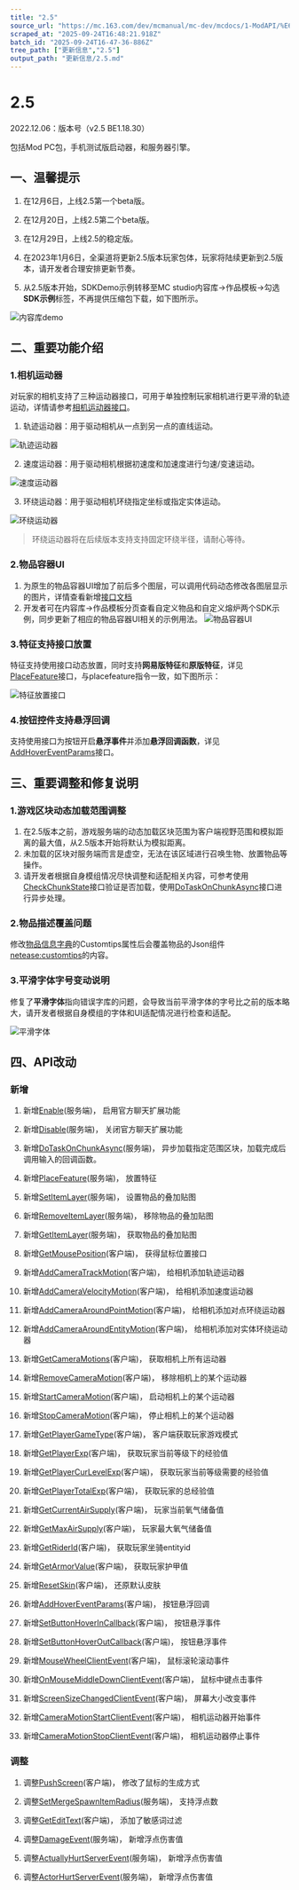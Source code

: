 ```yaml
---
title: "2.5"
source_url: "https://mc.163.com/dev/mcmanual/mc-dev/mcdocs/1-ModAPI/%E6%9B%B4%E6%96%B0%E4%BF%A1%E6%81%AF/2.5.html"
scraped_at: "2025-09-24T16:48:21.918Z"
batch_id: "2025-09-24T16-47-36-886Z"
tree_path: ["更新信息","2.5"]
output_path: "更新信息/2.5.md"
---
```


#  2.5

2022.12.06：版本号（v2.5 BE1.18.30）

包括Mod PC包，手机测试版启动器，和服务器引擎。

##  一、温馨提示

1.  在12月6日，上线2.5第一个beta版。
    
2.  在12月20日，上线2.5第二个beta版。
    
3.  在12月29日，上线2.5的稳定版。
    
4.  在2023年1月6日，全渠道将更新2.5版本玩家包体，玩家将陆续更新到2.5版本，请开发者合理安排更新节奏。
    
5.  从2.5版本开始，SDKDemo示例转移至MC studio内容库→作品模板→勾选**SDK示例**标签，不再提供压缩包下载，如下图所示。
    

![内容库demo](https://mc.163.com/dev/mcmanual/mc-dev/assets/img/contentlib.f33e9bc5.png)

##  二、重要功能介绍

###  1.相机运动器

对玩家的相机支持了三种运动器接口，可用于单独控制玩家相机进行更平滑的轨迹运动，详情请参考[相机运动器接口](/接口/玩家/摄像机#addcameratrackmotion)。

1.  轨迹运动器：用于驱动相机从一点到另一点的直线运动。

![轨迹运动器](https://mc.163.com/dev/mcmanual/mc-dev/assets/img/cameratrackmotion.005181cc.gif)

2.  速度运动器：用于驱动相机根据初速度和加速度进行匀速/变速运动。

![速度运动器](https://mc.163.com/dev/mcmanual/mc-dev/assets/img/cameravelocitymotion.3db78e57.gif)

3.  环绕运动器：用于驱动相机环绕指定坐标或指定实体运动。

![环绕运动器](https://mc.163.com/dev/mcmanual/mc-dev/assets/img/camerarotatemotion.7c49f6b8.gif)

> 环绕运动器将在后续版本支持支持固定环绕半径，请耐心等待。

###  2.物品容器UI

1.  为原生的物品容器UI增加了前后多个图层，可以调用代码动态修改各图层显示的图片，详情查看新增[接口文档](/接口/物品#setitemlayer)
2.  开发者可在内容库→作品模板分页查看自定义物品和自定义熔炉两个SDK示例，同步更新了相应的物品容器UI相关的示例用法。 ![物品容器UI](https://mc.163.com/dev/mcmanual/mc-dev/assets/img/itemcontainerUI.c0945f08.gif)

###  3.特征支持接口放置

特征支持使用接口动态放置，同时支持**网易版特征**和**原版特征**，详见[PlaceFeature](/接口/世界/地图#placefeature)接口，与placefeature指令一致，如下图所示：

![特征放置接口](https://mc.163.com/dev/mcmanual/mc-dev/assets/img/placefeature.29995446.gif)

###  4.按钮控件支持悬浮回调

支持使用接口为按钮开启**悬浮事件**并添加**悬浮回调函数**，详见[AddHoverEventParams](/接口/自定义UI/UI控件#addhovereventparams)接口。

##  三、重要调整和修复说明

###  1.游戏区块动态加载范围调整

1.  在2.5版本之前，游戏服务端的动态加载区块范围为客户端视野范围和模拟距离的最大值，从2.5版本开始将默认为模拟距离。
2.  未加载的区块对服务端而言是虚空，无法在该区域进行召唤生物、放置物品等操作。
3.  请开发者根据自身模组情况尽快调整和适配相关内容，可参考使用[CheckChunkState](/接口/世界/地图#checkchunkstate)接口验证是否加载，使用[DoTaskOnChunkAsync](/接口/世界/地图#dotaskonchunkasync)接口进行异步处理。

###  2.物品描述覆盖问题

修改[物品信息字典](https://mc.163.com/dev/mcmanual/mc-dev/mcguide/20-玩法开发/10-基本概念/1-我的世界基础概念.html#物品信息字典)的Customtips属性后会覆盖物品的Json组件[netease:customtips](https://mc.163.com/dev/mcmanual/mc-dev/mcguide/20-玩法开发/15-自定义游戏内容/1-自定义物品/1-自定义基础物品.html#netease-customtips)的内容。

###  3.平滑字体字号变动说明

修复了**平滑字体**指向错误字库的问题，会导致当前平滑字体的字号比之前的版本略大，请开发者根据自身模组的字体和UI适配情况进行检查和适配。

![平滑字体](https://mc.163.com/dev/mcmanual/mc-dev/assets/img/fontchanges.04cec0ea.png)

##  四、API改动

###  新增

1.  新增[Enable](/接口/实体/官方聊天扩展#enable)(服务端)， 启用官方聊天扩展功能
    
2.  新增[Disable](/接口/实体/官方聊天扩展#disable)(服务端)， 关闭官方聊天扩展功能
    
3.  新增[DoTaskOnChunkAsync](/接口/世界/地图#dotaskonchunkasync)(服务端)， 异步加载指定范围区块，加载完成后调用输入的回调函数。
    
4.  新增[PlaceFeature](/接口/世界/地图#placefeature)(服务端)， 放置特征
    
5.  新增[SetItemLayer](/接口/物品#setitemlayer)(服务端)， 设置物品的叠加贴图
    
6.  新增[RemoveItemLayer](/接口/物品#removeitemlayer)(服务端)， 移除物品的叠加贴图
    
7.  新增[GetItemLayer](/接口/物品#getitemlayer)(服务端)， 获取物品的叠加贴图
    
8.  新增[GetMousePosition](/接口/控制#getmouseposition)(客户端)， 获得鼠标位置接口
    
9.  新增[AddCameraTrackMotion](/接口/玩家/摄像机#addcameratrackmotion)(客户端)， 给相机添加轨迹运动器
    
10.  新增[AddCameraVelocityMotion](/接口/玩家/摄像机#addcameravelocitymotion)(客户端)， 给相机添加速度运动器
     
11.  新增[AddCameraAroundPointMotion](/接口/玩家/摄像机#addcameraaroundpointmotion)(客户端)， 给相机添加对点环绕运动器
     
12.  新增[AddCameraAroundEntityMotion](/接口/玩家/摄像机#addcameraaroundentitymotion)(客户端)， 给相机添加对实体环绕运动器
     
13.  新增[GetCameraMotions](/接口/玩家/摄像机#getcameramotions)(客户端)， 获取相机上所有运动器
     
14.  新增[RemoveCameraMotion](/接口/玩家/摄像机#removecameramotion)(客户端)， 移除相机上的某个运动器
     
15.  新增[StartCameraMotion](/接口/玩家/摄像机#startcameramotion)(客户端)， 启动相机上的某个运动器
     
16.  新增[StopCameraMotion](/接口/玩家/摄像机#stopcameramotion)(客户端)， 停止相机上的某个运动器
     
17.  新增[GetPlayerGameType](/接口/玩家/游戏模式#getplayergametype)(客户端)， 客户端获取玩家游戏模式
     
18.  新增[GetPlayerExp](/接口/玩家/属性#getplayerexp)(客户端)， 获取玩家当前等级下的经验值
     
19.  新增[GetPlayerCurLevelExp](/接口/玩家/属性#getplayercurlevelexp)(客户端)， 获取玩家当前等级需要的经验值
     
20.  新增[GetPlayerTotalExp](/接口/玩家/属性#getplayertotalexp)(客户端)， 获取玩家的总经验值
     
21.  新增[GetCurrentAirSupply](/接口/实体/属性#getcurrentairsupply)(客户端)， 玩家当前氧气储备值
     
22.  新增[GetMaxAirSupply](/接口/实体/属性#getmaxairsupply)(客户端)， 玩家最大氧气储备值
     
23.  新增[GetRiderId](/接口/实体/属性#getriderid)(客户端)， 获取玩家坐骑entityid
     
24.  新增[GetArmorValue](/接口/玩家/属性#getarmorvalue)(客户端)， 获取玩家护甲值
     
25.  新增[ResetSkin](/接口/玩家/渲染#resetskin)(客户端)， 还原默认皮肤
     
26.  新增[AddHoverEventParams](/接口/自定义UI/UI控件#addhovereventparams)(客户端)， 按钮悬浮回调
     
27.  新增[SetButtonHoverInCallback](/接口/自定义UI/UI控件#setbuttonhoverincallback)(客户端)， 按钮悬浮事件
     
28.  新增[SetButtonHoverOutCallback](/接口/自定义UI/UI控件#setbuttonhoveroutcallback)(客户端)， 按钮悬浮事件
     
29.  新增[MouseWheelClientEvent](/事件/控制#mousewheelclientevent)(客户端)， 鼠标滚轮滚动事件
     
30.  新增[OnMouseMiddleDownClientEvent](/事件/控制#onmousemiddledownclientevent)(客户端)， 鼠标中键点击事件
     
31.  新增[ScreenSizeChangedClientEvent](/事件/UI#screensizechangedclientevent)(客户端)， 屏幕大小改变事件
     
32.  新增[CameraMotionStartClientEvent](/事件/玩家#cameramotionstartclientevent)(客户端)， 相机运动器开始事件
     
33.  新增[CameraMotionStopClientEvent](/事件/玩家#cameramotionstopclientevent)(客户端)， 相机运动器停止事件
     

###  调整

1.  调整[PushScreen](/接口/自定义UI/通用#pushscreen)(客户端)， 修改了鼠标的生成方式
    
2.  调整[SetMergeSpawnItemRadius](/接口/世界/地图#setmergespawnitemradius)(服务端)， 支持浮点数
    
3.  调整[GetEditText](/接口/自定义UI/UI控件#getedittext)(客户端)， 添加了敏感词过滤
    
4.  调整[DamageEvent](/事件/实体#damageevent)(服务端)， 新增浮点伤害值
    
5.  调整[ActuallyHurtServerEvent](/事件/实体#actuallyhurtserverevent)(服务端)， 新增浮点伤害值
    
6.  调整[ActorHurtServerEvent](/事件/实体#actorhurtserverevent)(服务端)， 新增浮点伤害值